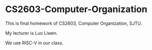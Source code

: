 # CS2603-Computer-Organization
This is final homework of CS2603, Computer Organization, SJTU.

My lecturer is Luo Liwen.

We use RISC-V in our class.
